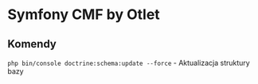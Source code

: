 Symfony CMF by Otlet
====================

## Komendy
`php bin/console doctrine:schema:update --force` - Aktualizacja struktury bazy
